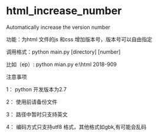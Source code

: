 # html_increase_number
Automatically increase the version number

功能：为html 文件的js 和css 增加版本号，版本号可以自由指定

调用格式：python main.py [directory] [number]

比如（ep）:
python mian.py e:\html  2018-909

注意事项 

1： python 开发版本为2.7

2： 使用前请备份文件

3： 路径中暂时只支持英文

4： 编码方式只支持utf8 格式，其他格式如gbk,有可能会乱码
